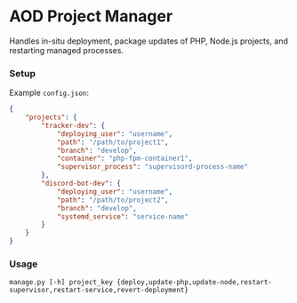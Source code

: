 # AOD Project Manager

Handles in-situ deployment, package updates of PHP, Node.js projects, and restarting managed processes. 

### Setup

Example `config.json`:

```json
{
    "projects": {
        "tracker-dev": {
            "deploying_user": "username",
            "path": "/path/to/project1",
            "branch": "develop",
            "container": "php-fpm-container1",
            "supervisor_process": "supervisord-process-name"
        },
        "discord-bot-dev": {
            "deploying_user": "username",
            "path": "/path/to/project2",
            "branch": "develop",
            "systemd_service": "service-name"
        }
    }
}
```



### Usage

```
manage.py [-h] project_key {deploy,update-php,update-node,restart-supervisor,restart-service,revert-deployment}
```
